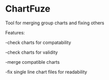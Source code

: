 # ChartFuze
Tool for merging group charts and fixing others

Features:

  -check charts for compatability
  
  -check charts for validity
  
  -merge compatible charts
  
  -fix single line chart files for readability
